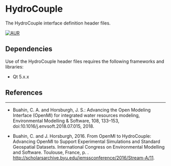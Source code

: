 # HydroCouple

The HydroCouple interface definition header files.

[![AUR](https://img.shields.io/badge/license-GPL-blue.svg?style=for-the-badge)](https://github.com/HydroCouple/HydroCouple/blob/master/License.md)

## Dependencies

Use of the HydroCouple header files requires the following frameworks and libraries:

* Qt 5.x.x

## References
-------------------------------------
* Buahin, C. A. and Horsburgh, J. S.: Advancing the Open Modeling Interface (OpenMI) for integrated water resources modeling, Environmental Modelling & Software, 108, 133–153, doi:10.1016/j.envsoft.2018.07.015, 2018.

* Buahin, C. and J. Horsburgh, 2016. From OpenMI to HydroCouple: Advancing OpenMI to Support Experimental Simulations and Standard Geospatial Datasets. International Congress on Environmental Modelling and Software. Toulouse, France, p. . http://scholarsarchive.byu.edu/iemssconference/2016/Stream-A/11.






